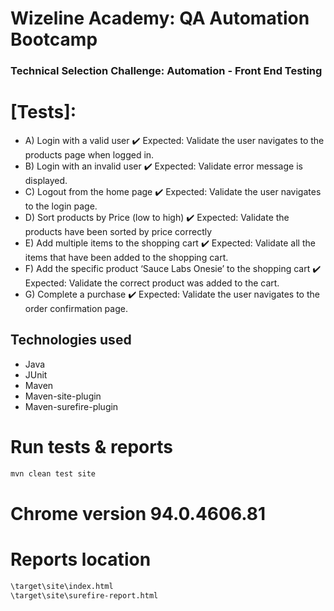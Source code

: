 # Wizeline Academy: QA Automation Bootcamp
### Technical Selection Challenge:  Automation - Front End Testing

# [Tests]:
- A) Login with a valid user ✔️
Expected: Validate the user navigates to the products page when logged in.
- B) Login with an invalid user ️✔️
Expected: Validate error message is displayed.
- C) Logout from the home page ✔️
Expected: Validate the user navigates to the login page.
- D) Sort products by Price (low to high) ✔️
Expected: Validate the products have been sorted by price correctly
- E) Add multiple items to the shopping cart ✔️
Expected: Validate all the items that have been added to the shopping cart.
- F) Add the specific product ‘Sauce Labs Onesie’ to the shopping cart ✔️
Expected: Validate the correct product was added to the cart.
- G) Complete a purchase ✔️
Expected: Validate the user navigates to the order confirmation page.


## Technologies used
- Java
- JUnit
- Maven
- Maven-site-plugin
- Maven-surefire-plugin

# Run tests & reports
```sh
mvn clean test site
```

# Chrome version 94.0.4606.81

# Reports location
```sh
\target\site\index.html
\target\site\surefire-report.html
```
